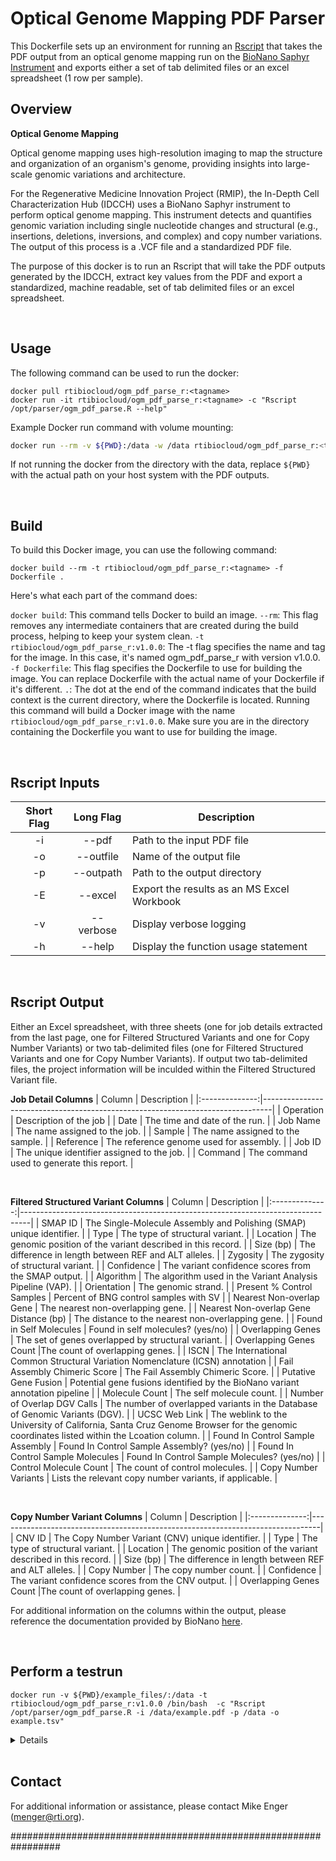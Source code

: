 # Optical Genome Mapping PDF Parser

This Dockerfile sets up an environment for running an [Rscript](v1.0/ogm_pdf_parse.R) that takes the PDF output from an optical genome mapping run on the [BioNano Saphyr Instrument](https://bionano.com/saphyr-systems/) and exports either a set of tab delimited files or an excel spreadsheet (1 row per sample).

## Overview

**Optical Genome Mapping**

Optical genome mapping uses high-resolution imaging to map the structure and organization of an organism's genome, providing insights into large-scale genomic variations and architecture.

For the Regenerative Medicine Innovation Project (RMIP), the In-Depth Cell Characterization Hub (IDCCH) uses a BioNano Saphyr instrument to perform optical genome mapping. This instrument detects and quantifies genomic variation including single nucleotide changes and structural (e.g., insertions, deletions, inversions, and complex) and copy number variations. The output of this process is a .VCF file and a standardized PDF file.

The purpose of this docker is to run an Rscript that will take the PDF outputs generated by the IDCCH, extract key values from the PDF and export a standardized, machine readable, set of tab delimited files or an excel spreadsheet.

<br>

## Usage
The following command can be used to run the docker: 
```
docker pull rtibiocloud/ogm_pdf_parse_r:<tagname>
docker run -it rtibiocloud/ogm_pdf_parse_r:<tagname> -c "Rscript /opt/parser/ogm_pdf_parse.R --help"
```

Example Docker run command with volume mounting:
```bash
docker run --rm -v ${PWD}:/data -w /data rtibiocloud/ogm_pdf_parse_r:<tagname> /bin/bash -c " Rscript /opt/parser/ogm_pdf_parse.R -i /data/example.pdf -p /data -o example.tsv -v"
```

If not running the docker from the directory with the data, replace `${PWD}` with the actual path on your host system with the PDF outputs.

<br>

## Build
To build this Docker image, you can use the following command:
```
docker build --rm -t rtibiocloud/ogm_pdf_parse_r:<tagname> -f Dockerfile .
```
Here's what each part of the command does:

`docker build`: This command tells Docker to build an image.
`--rm`: This flag removes any intermediate containers that are created during the build process, helping to keep your system clean.
`-t rtibiocloud/ogm_pdf_parse_r:v1.0.0`: The -t flag specifies the name and tag for the image. In this case, it's named ogm_pdf_parse_r with version v1.0.0.
`-f Dockerfile`: This flag specifies the Dockerfile to use for building the image. You can replace Dockerfile with the actual name of your Dockerfile if it's different.
`.`: The dot at the end of the command indicates that the build context is the current directory, where the Dockerfile is located.
Running this command will build a Docker image with the name `rtibiocloud/ogm_pdf_parse_r:v1.0.0`. Make sure you are in the directory containing the Dockerfile you want to use for building the image.

<br>

## Rscript Inputs
| Short Flag | Long Flag | Description |
|:-----:|:--------:|--------------------------------|
|   -i  |  --pdf       | Path to the input PDF file                 |
|   -o  |  --outfile   | Name of the output file                    |
|   -p  |  --outpath   | Path to the output directory               |
|   -E  |  --excel     | Export the results as an MS Excel Workbook |
|   -v  |  --verbose   | Display verbose logging                    |
|   -h  |  --help      | Display the function usage statement       |

<br>

## Rscript Output
Either an Excel spreadsheet, with three sheets (one for job details extracted from the last page, one for Filtered Structured Variants and one for Copy Number Variants) or two tab-delimited files (one for Filtered Structured Variants and one for Copy Number Variants). If output two tab-delimited files, the project information will be inculded within the Filtered Structured Variant file.

**Job Detail Columns**
|     Column     | Description                                                                    |
|:--------------:|--------------------------------------------------------------------------------|
|    Operation   | Description of the job                                                         |
|      Date      | The time and date of the run.                                                  |
|    Job Name    | The name assigned to the job.                                                  |
|     Sample     | The name assigned to the sample.                                               |
|   Reference    | The reference genome used for assembly.                                        |
|     Job ID     | The unique identifier assigned to the job.                                     |
|     Command    | The command used to generate this report.                                      |

<br>

**Filtered Structured Variant Columns**
|     Column     | Description                                                                    |
|:--------------:|--------------------------------------------------------------------------------|
|     SMAP ID    | The Single-Molecule Assembly and Polishing (SMAP) unique identifier.           |
|      Type      | The type of structural variant.                                                |
|    Location    | The genomic position of the variant described in this record.                  |
|    Size (bp)   | The difference in length between REF and ALT alleles.                          |
|    Zygosity    | The zygosity of structural variant.                                            |
|   Confidence   | The variant confidence scores from the SMAP output.                            |
|   Algorithm    | The algorithm used in the Variant Analysis Pipeline (VAP).                     |
|   Orientation  | The genomic strand.                                                            |
| Present % Control Samples | Percent of BNG control samples with SV                              |
| Nearest Non-overlap Gene  | The nearest non-overlapping gene.                                   |
| Nearest Non-overlap Gene Distance (bp) | The distance to the nearest non-overlapping gene.      |
|   Found in Self Molecules | Found in self molecules? (yes/no)                                   |
| Overlapping Genes | The set of genes overlapped by structural variant.                          |
| Overlapping Genes Count |The count of overlapping genes.                                        |
|      ISCN      |  The International Common Structural Variation Nomenclature (ICSN) annotation  |
| Fail Assembly Chimeric Score | The Fail Assembly Chimeric Score.                                |
| Putative Gene Fusion |   Potential gene fusions identified by the BioNano variant annotation pipeline  |
| Molecule Count | The self molecule count.                                                       |
| Number of Overlap DGV Calls | The number of overlapped variants in the Database of Genomic Variants (DGV). |
|  UCSC Web Link | The weblink to the University of California, Santa Cruz Genome Browser for the genomic coordinates listed within the Lcoation column. |
| Found In Control Sample Assembly | Found In Control Sample Assembly? (yes/no)                   |
| Found In Control Sample Molecules | Found In Control Sample Molecules? (yes/no)                 |
| Control Molecule Count | The count of control molecules.                                        |
| Copy Number Variants | Lists the relevant copy number variants, if applicable.                  |

<br>

**Copy Number Variant Columns**
|     Column     | Description                                                                    |
|:--------------:|--------------------------------------------------------------------------------|
|     CNV ID     | The Copy Number Variant (CNV) unique identifier.                               |
|      Type      | The type of structural variant.                                                |
|    Location    | The genomic position of the variant described in this record.                  |
|    Size (bp)   | The difference in length between REF and ALT alleles.                          |
|   Copy Number  | The copy number count.                                                         |
|   Confidence   | The variant confidence scores from the CNV output.                             |
| Overlapping Genes Count |The count of overlapping genes.                                        |

For additional information on the columns within the output, please reference the documentation provided by BioNano [here](https://bionanogenomics.com/wp-content/uploads/2021/11/30459-Bionano-VCF-File-Format-Specification-Sheet.pdf).

<br>

## Perform a testrun
`docker run -v ${PWD}/example_files/:/data -t rtibiocloud/ogm_pdf_parse_r:v1.0.0 /bin/bash  -c "Rscript /opt/parser/ogm_pdf_parse.R -i /data/example.pdf -p /data -o example.tsv"`

<details>

```
root@0a407da6d20a:/data# Rscript /opt/parser/ogm_pdf_parse.R -i /data/ogm_example.pdf --excel
Loading required package: getopt
Loading required package: dplyr

Attaching package: ‘dplyr’

The following objects are masked from ‘package:stats’:

    filter, lag

The following objects are masked from ‘package:base’:

    intersect, setdiff, setequal, union

Loading required package: stringr
Loading required package: pdftools
Using poppler version 22.12.0
[1] "-i"                    "/data/ogm_example.pdf" "--excel"
Loading required package: openxlsx
[2024-02-13 16:01:27.546675] - main - INFO - User: root
[2024-02-13 16:01:27.551427] - main - INFO - Running from: 0a407da6d20a
[2024-02-13 16:01:27.551756] - main - INFO - Platform: x86_64-pc-linux-gnu (64-bit)
[2024-02-13 16:01:27.558544] - main - INFO - R version: R version 4.3.2 (2023-10-31)
[2024-02-13 16:01:27.558822] - main - INFO - R packages loaded: openxlsx, pdftools, stringr, dplyr, ge
[2024-02-13 16:01:27.563847] - main - INFO - Rscript: /opt/parser/ogm_pdf_parse.R
[2024-02-13 16:01:27.564151] - getopt - INFO - CommandLine: -i /data/ogm_example.pdf --excel
[2024-02-13 16:01:27.56442] - getopt - INFO - Arguments: ARGS = character(0)
 [2024-02-13 16:01:27.56442] - getopt - INFO - Arguments: pdf = /data/ogm_example.pdf
 [2024-02-13 16:01:27.56442] - getopt - INFO - Arguments: excel = TRUE
 [2024-02-13 16:01:27.56442] - getopt - INFO - Arguments: outfile = pdf_extract.xlsx
 [2024-02-13 16:01:27.56442] - getopt - INFO - Arguments: outpath = /data
 [2024-02-13 16:01:27.56442] - getopt - INFO - Arguments: verbose = FALSE
[2024-02-13 16:01:27.597341] - load_pdf - INFO - Reading in the PDF file
[2024-02-13 16:01:31.777627] - load_pdf - INFO - PDF file /data/ogm_example.pdf processing complete
Initializing data extraction...
Page 1000 of 5725 (17%) completed
Page 2000 of 5725 (35%) completed
Page 3000 of 5725 (52%) completed
Page 4000 of 5725 (70%) completed
Page 5000 of 5725 (87%) completed
[2024-02-13 16:02:10.769867] - main - INFO - Data extraction completed

[2024-02-13 16:02:11.417938] - export - INFO - pdf_extract.xlsx has been exported to /data

[2024-02-13 16:02:11.418414] - main - INFO - Process began at 2024-02-13 16:01:27.024163 and finished

[2024-02-13 16:02:11.418769] - main - INFO - Finished


```

<br>

```
Outputs:
- Excel spreadsheet:                      /data/pdf_extract.xlsx
```
</details>

<br>

## Contact
For additional information or assistance, please contact Mike Enger (menger@rti.org).

#################################################################

